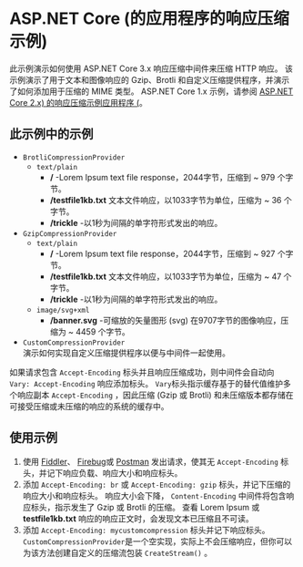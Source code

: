 # <a name="response-compression-sample-application-aspnet-core-3x"></a>ASP.NET Core (的应用程序的响应压缩示例) 

此示例演示如何使用 ASP.NET Core 3.x 响应压缩中间件来压缩 HTTP 响应。 该示例演示了用于文本和图像响应的 Gzip、Brotli 和自定义压缩提供程序，并演示了如何添加用于压缩的 MIME 类型。 ASP.NET Core 1.x 示例，请参阅 [ASP.NET Core 2.x) 的响应压缩示例应用程序 (](https://github.com/dotnet/AspNetCore.Docs/tree/main/aspnetcore/performance/response-compression/samples/2.x)。

## <a name="examples-in-this-sample"></a>此示例中的示例

* `BrotliCompressionProvider`
  * `text/plain`
    * **/** -Lorem Ipsum text file response，2044字节，压缩到 ~ 979 个字节。
    * **/testfile1kb.txt** 文本文件响应，以1033字节为单位，压缩为 ~ 36 个字节。
    * **/trickle** -以1秒为间隔的单字符形式发出的响应。
* `GzipCompressionProvider`
  * `text/plain`
    * **/** -Lorem Ipsum text file response，2044字节，压缩到 ~ 927 个字节。
    * **/testfile1kb.txt** 文本文件响应，以1033字节为单位，压缩为 ~ 47 个字节。
    * **/trickle** -以1秒为间隔的单字符形式发出的响应。
  * `image/svg+xml`
    * **/banner.svg** -可缩放的矢量图形 (svg) 在9707字节的图像响应，压缩为 ~ 4459 个字节。
* `CustomCompressionProvider`<br>演示如何实现自定义压缩提供程序以便与中间件一起使用。

如果请求包含 `Accept-Encoding` 标头并且响应压缩成功，则中间件会自动向 `Vary: Accept-Encoding` 响应添加标头。 `Vary`标头指示缓存基于的替代值维护多个响应副本 `Accept-Encoding` ，因此压缩 (Gzip 或 Brotli) 和未压缩版本都存储在可接受压缩或未压缩的响应的系统的缓存中。

## <a name="use-the-sample"></a>使用示例

1. 使用 [Fiddler](https://www.telerik.com/fiddler)、 [Firebug](https://getfirebug.com/)或 [Postman](https://www.getpostman.com/) 发出请求，使其无 `Accept-Encoding` 标头，并记下响应负载、响应大小和响应标头。
1. 添加 `Accept-Encoding: br` 或 `Accept-Encoding: gzip` 标头，并记下压缩的响应大小和响应标头。 响应大小会下降， `Content-Encoding` 中间件将包含响应标头，指示发生了 Gzip 或 Brotli 的压缩。 查看 Lorem Ipsum 或 **testfile1kb.txt** 响应的响应正文时，会发现文本已压缩且不可读。
1. 添加 `Accept-Encoding: mycustomcompression` 标头并记下响应标头。 `CustomCompressionProvider`是一个空实现，实际上不会压缩响应，但你可以为该方法创建自定义的压缩流包装 `CreateStream()` 。
